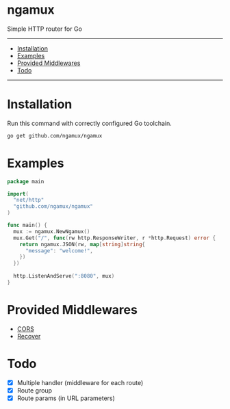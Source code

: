 # ngamux
Simple HTTP router for Go

---

* [Installation](#installation)
* [Examples](#examples)
* [Provided Middlewares](#provided-middlewares)
* [Todo](#todo)

---

# Installation
Run this command with correctly configured Go toolchain.
```bash
go get github.com/ngamux/ngamux
```

# Examples
```go
package main

import(
  "net/http"
  "github.com/ngamux/ngamux"
)

func main() {
  mux := ngamux.NewNgamux()
  mux.Get("/", func(rw http.ResponseWriter, r *http.Request) error {
    return ngamux.JSON(rw, map[string]string{
      "message": "welcome!",
    })
  })
  
  http.ListenAndServe(":8080", mux)
}
```

# Provided Middlewares
* [CORS](https://github.com/ngamux/ngamux/tree/master/middleware/cors)
* [Recover](https://github.com/ngamux/ngamux/tree/master/middleware/recover)

# Todo
- [x] Multiple handler (middleware for each route)
- [x] Route group
- [x] Route params (in URL parameters)
